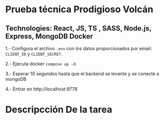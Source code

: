 # Prueba técnica Prodigioso Volcán

## Technologies: React, JS, TS , SASS, Node.js, Express, MongoDB Docker

1.- Configura el archivo `.env` con los datos proporcionados por email: `CLIENT_ID` y `CLIENT_SECRET`.

2.- Ejecuta docker `compose up -d`.

3.- Esperar 10 segundos hasta que el backend se levante y se conecte a mongoDB

4.- Entrar en http://localhost:9778

# Descripcción De la tarea
